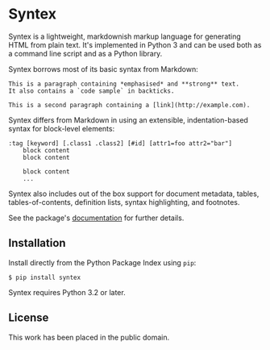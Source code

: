 
Syntex
======

Syntex is a lightweight, markdownish markup language for generating HTML from plain text. It's implemented in Python 3 and can be used both as a command line script and as a Python library.

Syntex borrows most of its basic syntax from Markdown:

    This is a paragraph containing *emphasised* and **strong** text.
    It also contains a `code sample` in backticks.

    This is a second paragraph containing a [link](http://example.com).

Syntex differs from Markdown in using an extensible, indentation-based syntax for block-level elements:

    :tag [keyword] [.class1 .class2] [#id] [attr1=foo attr2="bar"]
        block content
        block content

        block content
        ...

Syntex also includes out of the box support for document metadata, tables, tables-of-contents, definition lists, syntax highlighting, and footnotes.

See the package's [documentation](http://pythonhosted.org/syntex/) for further details.



Installation
------------

Install directly from the Python Package Index using `pip`:

    $ pip install syntex

Syntex requires Python 3.2 or later.



License
-------

This work has been placed in the public domain.
